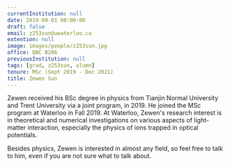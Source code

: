 ```yaml
---
currentInstitution: null
date: 2019-09-01 00:00:00
draft: false
email: z253sun@uwaterloo.ca
extention: null
image: images/people/z253sun.jpg
office: QNC B206
previousInstitution: null
tags: [grad, z253sun, alumn]
tenure: MSc (Sept 2019 - Dec 2021)
title: Zewen Sun
---
```



Zewen received his BSc degree in physics from Tianjin Normal University and Trent University via a joint program, in 2019. He joined the MSc program at Waterloo in Fall 2019. At Waterloo, Zewen's research interest is in theoretical and numerical investigations on various aspects of light-matter interaction, especially the physics of ions trapped in optical potentials.

Besides physics, Zewen is interested in almost any field, so feel free to talk to him, even if you are not sure what to talk about. 
